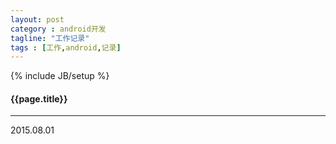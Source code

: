 ```yaml
---
layout: post
category : android开发
tagline: "工作记录"
tags : [工作,android,记录]
---
```

{% include JB/setup %}

<h4>{{page.title}}</h4>

---

2015.08.01


